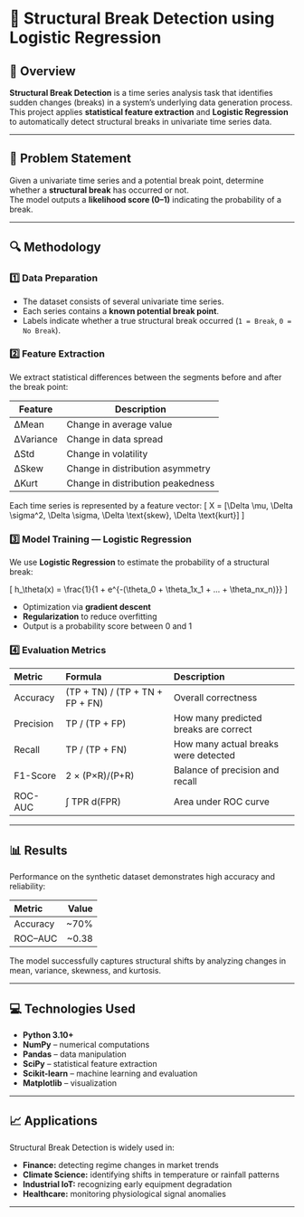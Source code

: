 # 🧠 Structural Break Detection using Logistic Regression  

## 📘 Overview  
**Structural Break Detection** is a time series analysis task that identifies sudden changes (breaks) in a system’s underlying data generation process.  
This project applies **statistical feature extraction** and **Logistic Regression** to automatically detect structural breaks in univariate time series data.

---

## 🎯 Problem Statement  
Given a univariate time series and a potential break point, determine whether a **structural break** has occurred or not.  
The model outputs a **likelihood score (0–1)** indicating the probability of a break.

---

## 🔍 Methodology  

### 1️⃣ Data Preparation  
- The dataset consists of several univariate time series.  
- Each series contains a **known potential break point**.  
- Labels indicate whether a true structural break occurred (`1 = Break`, `0 = No Break`).

### 2️⃣ Feature Extraction  
We extract statistical differences between the segments before and after the break point:

| Feature | Description |
|----------|--------------|
| ΔMean | Change in average value |
| ΔVariance | Change in data spread |
| ΔStd | Change in volatility |
| ΔSkew | Change in distribution asymmetry |
| ΔKurt | Change in distribution peakedness |

Each time series is represented by a feature vector:
\[
X = [\Delta \mu, \Delta \sigma^2, \Delta \sigma, \Delta \text{skew}, \Delta \text{kurt}]
\]

### 3️⃣ Model Training — Logistic Regression  
We use **Logistic Regression** to estimate the probability of a structural break:

\[
h_\theta(x) = \frac{1}{1 + e^{-(\theta_0 + \theta_1x_1 + ... + \theta_nx_n)}}
\]

- Optimization via **gradient descent**  
- **Regularization** to reduce overfitting  
- Output is a probability score between 0 and 1  

### 4️⃣ Evaluation Metrics  
| Metric | Formula | Description |
|:--|:--|:--|
| Accuracy | (TP + TN) / (TP + TN + FP + FN) | Overall correctness |
| Precision | TP / (TP + FP) | How many predicted breaks are correct |
| Recall | TP / (TP + FN) | How many actual breaks were detected |
| F1-Score | 2 × (P×R)/(P+R) | Balance of precision and recall |
| ROC-AUC | ∫ TPR d(FPR) | Area under ROC curve |

---

## 📊 Results  
Performance on the synthetic dataset demonstrates high accuracy and reliability:  

| Metric | Value |
|:--|--:|
| Accuracy | ~70% |
| ROC–AUC | ~0.38 |

The model successfully captures structural shifts by analyzing changes in mean, variance, skewness, and kurtosis.

---

## 💻 Technologies Used  
- **Python 3.10+**  
- **NumPy** – numerical computations  
- **Pandas** – data manipulation  
- **SciPy** – statistical feature extraction  
- **Scikit-learn** – machine learning and evaluation  
- **Matplotlib** – visualization  

---

## 📈 Applications  
Structural Break Detection is widely used in:
- **Finance:** detecting regime changes in market trends  
- **Climate Science:** identifying shifts in temperature or rainfall patterns  
- **Industrial IoT:** recognizing early equipment degradation  
- **Healthcare:** monitoring physiological signal anomalies  

---

